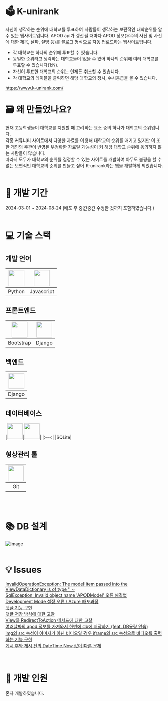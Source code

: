 # 🗳️ K-unirank
자신이 생각하는 순위에 대학교를 투표하여 사람들이 생각하는 보편적인 대학순위를 알 수 있는 웹사이트입니다.
APOD api가 갱신될 때마다 APOD 정보(우주의 사진 및 사진에 대한 제목, 날짜, 설명 등)를 블로그 형식으로 자동 업로드하는 웹사이트입니다.
* 각 대학교는 하나의 순위에 투표할 수 있습니다.
* 동일한 순위라고 생각하는 대학교들이 있을 수 있어 하나의 순위에 여러 대학교를 투표할 수 있습니다(1:N).
* 자신이 투표한 대학교의 순위는 언제든 취소할 수 있습니다.
* 각 대학교의 테이블을 클릭하면 해당 대학교의 정시, 수시등급을 볼 수 있습니다.

https://www.k-unirank.com/
<br />

# 🗃 왜 만들었나요?
현재 고등학생들이 대학교를 지원할 때 고려하는 요소 중의 하나가 대학교의 순위입니다. <br />
각종 커뮤니티 사이트에서 다양한 자료를 이용해 대학교의 순위를 매기고 있지만 이 또한 개인의 주관이 반영된 부정확한 자료일 가능성이 커 해당 대학교 순위에 동의하지 않는 사람들이 많습니다. <br />
따라서 모두가 대학교의 순위를 결정할 수 있는 사이트를 개발하여 아무도 불평을 할 수 없는 보편적인 대학교의 순위를 만들고 싶어 K-unirank라는 웹을 개발하게 되었습니다.
<br />
<br />

# 📅 개발 기간
2024-03-01 ~ 2024-08-24 (배포 후 중간중간 수정한 것까지 포함하였습니다.)
<br />
<br />

# 💻 기술 스택
## 개발 언어
|<img src="https://user-images.githubusercontent.com/53690235/233387883-f05c0589-3f6e-4e6d-a3e9-ce31ac8deebc.png" width="50" height="50" />|<img src="https://user-images.githubusercontent.com/53690235/233387978-f454625b-6b12-449d-9f78-2efdbf6cf762.png" width="50" height="50" />|
|:---:|:---:|
|Python|Javascript|
## 프론트엔드
|<img src="https://user-images.githubusercontent.com/53690235/233388491-f21ba331-5dd9-41b6-9cf9-1da81ccc0f63.png" width="50" height="50" />|<img src="https://user-images.githubusercontent.com/53690235/233399068-02784351-26df-4724-b3af-b95c7a1a29fb.png" width="50" height="50" />|
|:---:|:---:|
|Bootstrap|Django|
## 백엔드
|<img src="https://user-images.githubusercontent.com/53690235/233393030-60cb263a-3a72-4307-8fd6-a99ffb43523b.png" width="50" height="50" />|
|:---:|
|Django|
## 데이터베이스
|<img src="https://user-images.githubusercontent.com/53690235/233382541-80335065-eddd-48f0-aef0-78865908f552.png" width="50" height="50" />|<img src="https://user-images.githubusercontent.com/53690235/233384512-ca8bc9ce-9546-4c82-8b5f-ce31d99a7146.png" width="50" height="50" />|
|:---:|
|SQLite|
## 형상관리 툴
|<img src="https://user-images.githubusercontent.com/53690235/233397733-4aebe3b5-2433-43ba-84a2-4aebb7bf0551.png" width="50" height="50" />|
|:---:|
|Git|
<br />
<br />

# 📚 DB 설계
![image](https://user-images.githubusercontent.com/53690235/233400752-4c89945a-0320-47ea-9d45-9fe88caa33e9.png)
<br />
<br />

# 💡 Issues
[InvalidOperationException: The model item passed into the ViewDataDictionary is of type '' ~](https://dong1936.tistory.com/34) <br />
[SqlException: Invalid object name 'APODModel' 오류 해결법](https://dong1936.tistory.com/35) <br />
[Development Mode 설정 오류 / Azure 배포과정](https://dong1936.tistory.com/37) <br />
[댓글 기능 구현](https://dong1936.tistory.com/46) <br />
[댓글 저장 방식에 대한 고찰](https://dong1936.tistory.com/47) <br />
[View와 RedirectToAction 메서드에 대한 고찰](https://dong1936.tistory.com/48) <br />
[여러날짜의 apod 정보를 가져와서 한번에 db에 저장하기 (feat. DB용량 안습)](https://dong1936.tistory.com/49) <br />
[img의 src 속성이 이미지가 아닌 비디오일 경우 iframe의 src 속성으로 비디오를 출력하는 기능 구현](https://dong1936.tistory.com/51) <br />
[게시 후와 게시 전의 DateTime.Now 값이 다른 문제](https://dong1936.tistory.com/52) <br />
<br />
<br />

# 🧑 개발 인원
혼자 개발하였습니다.
